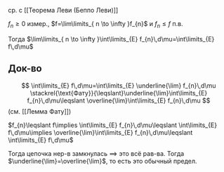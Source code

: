 ср. с [[Теорема Леви (Беппо Леви)]]

$f_{n}\geqslant 0$ измер., $f=\lim\limits_{ n \to \infty }f_{n}$ и $f_{n}\leqslant f$ п.в.

Тогда $\lim\limits_{ n \to \infty }\int\limits_{E} f_{n}\,d\mu=\int\limits_{E} f\,d\mu$
## Док-во

$$
\int\limits_{E} f\,d\mu=\int\limits_{E} \underline{\lim} f_{n}\,d\mu \stackrel{\text{Фату}}{\leqslant}\underline{\lim}\int\limits_{E} f_{n}\,d\mu\leqslant \overline{\lim}\int\limits_{E} f_{n}\,d\mu
$$
(см. [[Лемма Фату]])

$f_{n}\leqslant f\implies \int\limits_{E} f_{n}\,d\mu\leqslant \int\limits_{E} f\,d\mu\implies \overline{\lim}\int\limits_{E} f_{n}\,d\mu\leqslant \int\limits_{E} f\,d\mu$

Тогда цепочка нер-в замкнулась $\implies$ это всё рав-ва. Тогда $\underline{\lim}=\overline{\lim}$, то есть это обычный предел.